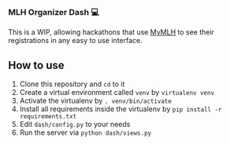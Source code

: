 ### MLH Organizer Dash 💻 
  
This is a WIP, allowing hackathons that use [MyMLH](https://my.mlh.io) to see their registrations in any easy to use interface.  

## How to use  

1. Clone this repository and `cd` to it  
1. Create a virtual environment called `venv` by `virtualenv venv`  
1. Activate the virtualenv by `. venv/bin/activate`  
1. Install all requirements inside the virtualenv by `pip install -r requirements.txt`  
1. Edit `dash/config.py` to your needs  
1. Run the server via `python dash/views.py`
